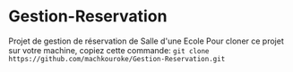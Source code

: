 # Gestion-Reservation
Projet de gestion de réservation de Salle d'une Ecole
Pour cloner ce projet sur votre machine, copiez cette commande:
`git clone https://github.com/machkouroke/Gestion-Reservation.git`
